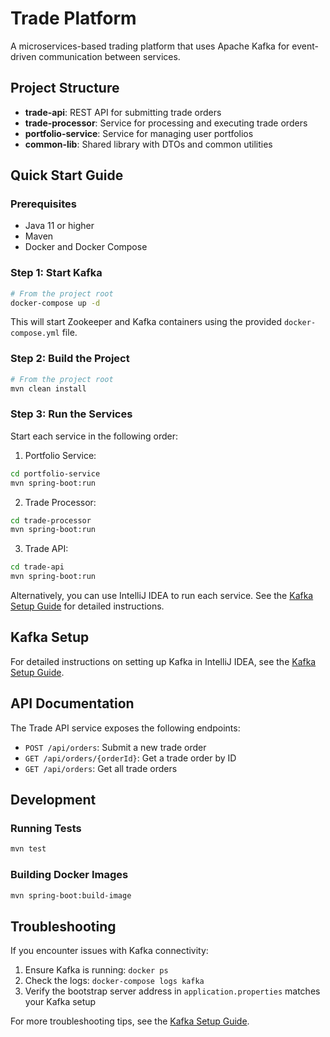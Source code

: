 # Trade Platform

A microservices-based trading platform that uses Apache Kafka for event-driven communication between services.

## Project Structure

- **trade-api**: REST API for submitting trade orders
- **trade-processor**: Service for processing and executing trade orders
- **portfolio-service**: Service for managing user portfolios
- **common-lib**: Shared library with DTOs and common utilities

## Quick Start Guide

### Prerequisites

- Java 11 or higher
- Maven
- Docker and Docker Compose

### Step 1: Start Kafka

```bash
# From the project root
docker-compose up -d
```

This will start Zookeeper and Kafka containers using the provided `docker-compose.yml` file.

### Step 2: Build the Project

```bash
# From the project root
mvn clean install
```

### Step 3: Run the Services

Start each service in the following order:

1. Portfolio Service:
```bash
cd portfolio-service
mvn spring-boot:run
```

2. Trade Processor:
```bash
cd trade-processor
mvn spring-boot:run
```

3. Trade API:
```bash
cd trade-api
mvn spring-boot:run
```

Alternatively, you can use IntelliJ IDEA to run each service. See the [Kafka Setup Guide](KAFKA_SETUP_GUIDE.md) for detailed instructions.

## Kafka Setup

For detailed instructions on setting up Kafka in IntelliJ IDEA, see the [Kafka Setup Guide](KAFKA_SETUP_GUIDE.md).

## API Documentation

The Trade API service exposes the following endpoints:

- `POST /api/orders`: Submit a new trade order
- `GET /api/orders/{orderId}`: Get a trade order by ID
- `GET /api/orders`: Get all trade orders

## Development

### Running Tests

```bash
mvn test
```

### Building Docker Images

```bash
mvn spring-boot:build-image
```

## Troubleshooting

If you encounter issues with Kafka connectivity:

1. Ensure Kafka is running: `docker ps`
2. Check the logs: `docker-compose logs kafka`
3. Verify the bootstrap server address in `application.properties` matches your Kafka setup

For more troubleshooting tips, see the [Kafka Setup Guide](KAFKA_SETUP_GUIDE.md).